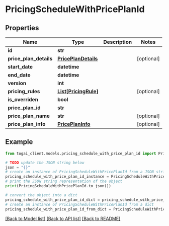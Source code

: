 # PricingScheduleWithPricePlanId


## Properties

Name | Type | Description | Notes
------------ | ------------- | ------------- | -------------
**id** | **str** |  | 
**price_plan_details** | [**PricePlanDetails**](PricePlanDetails.md) |  | [optional] 
**start_date** | **datetime** |  | 
**end_date** | **datetime** |  | 
**version** | **int** |  | 
**pricing_rules** | [**List[PricingRule]**](PricingRule.md) |  | [optional] 
**is_overriden** | **bool** |  | 
**price_plan_id** | **str** |  | 
**price_plan_name** | **str** |  | [optional] 
**price_plan_info** | [**PricePlanInfo**](PricePlanInfo.md) |  | [optional] 

## Example

```python
from togai_client.models.pricing_schedule_with_price_plan_id import PricingScheduleWithPricePlanId

# TODO update the JSON string below
json = "{}"
# create an instance of PricingScheduleWithPricePlanId from a JSON string
pricing_schedule_with_price_plan_id_instance = PricingScheduleWithPricePlanId.from_json(json)
# print the JSON string representation of the object
print(PricingScheduleWithPricePlanId.to_json())

# convert the object into a dict
pricing_schedule_with_price_plan_id_dict = pricing_schedule_with_price_plan_id_instance.to_dict()
# create an instance of PricingScheduleWithPricePlanId from a dict
pricing_schedule_with_price_plan_id_from_dict = PricingScheduleWithPricePlanId.from_dict(pricing_schedule_with_price_plan_id_dict)
```
[[Back to Model list]](../README.md#documentation-for-models) [[Back to API list]](../README.md#documentation-for-api-endpoints) [[Back to README]](../README.md)


